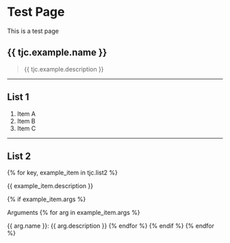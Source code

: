 # Test Page

This is a test page

## {{ tjc.example.name }}
> {{ tjc.example.description }}

---
## List 1
1. Item A
2. Item B
3. Item C

---
## List 2

{% for key, example_item in tjc.list2 %}

{{ example_item.description }}

{% if example_item.args %}

Arguments
{% for arg in example_item.args %}

{{ arg.name }}: {{ arg.description }}
{% endfor %} 
{% endif %}
{% endfor %}

